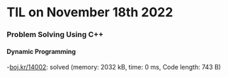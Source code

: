 # **TIL on November 18th 2022**
### Problem Solving Using C++
#### Dynamic Programming
-[boj.kr/14002](../../../Problem%20Solving/boj/Dynamic%20programming/14002-11-18-2022.cpp): solved (memory: 2032 kB, time: 0 ms, Code length: 743 B)